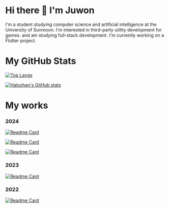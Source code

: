 # Hi there 👋 I'm Juwon
I'm a student studying computer science and artificial intelligence at the University of Sunmoon. I'm interested in third-party utility development for games.
and am studying full-stack development. I'm currently working on a Flutter project.

# My GitHub Stats
[![Top Langs](https://github-readme-stats.vercel.app/api/top-langs/?username=Halozhan&layout=compact&theme=dracula)]()

[![Halozhan's GitHub stats](https://github-readme-stats.vercel.app/api?username=Halozhan&icon_color=79FF97&show_icons=true&theme=dracula&show=reviews,discussions_started,discussions_answered,prs_merged,prs_merged_percentage)](https://github.com/anuraghazra/github-readme-stats)

# My works
### 2024
[![Readme Card](https://github-readme-stats.vercel.app/api/pin/?username=AISWProject&repo=your_ear_fits&theme=dracula)](https://github.com/AISWProject/your_ear_fits)

[![Readme Card](https://github-readme-stats.vercel.app/api/pin/?username=AISWProject&repo=danawa-crawler-python&theme=dracula)](https://github.com/AISWProject/danawa-crawler-python)

[![Readme Card](https://github-readme-stats.vercel.app/api/pin/?username=Halozhan&repo=calabiyau_dns_fixer&theme=dracula)](https://github.com/Halozhan/calabiyau_dns_fixer)

### 2023
[![Readme Card](https://github-readme-stats.vercel.app/api/pin/?username=Halozhan&repo=BlueJ-Greenfoot&theme=dracula)](https://github.com/Halozhan/BlueJ-Greenfoot)

### 2022
[![Readme Card](https://github-readme-stats.vercel.app/api/pin/?username=Halozhan&repo=UmamusumeKR-Resemara&theme=dracula)](https://github.com/Halozhan/UmamusumeKR-Resemara)
